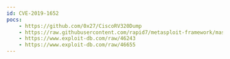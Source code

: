 ```yaml
---
id: CVE-2019-1652
pocs:
    - https://github.com/0x27/CiscoRV320Dump
    - https://raw.githubusercontent.com/rapid7/metasploit-framework/master/modules/exploits/linux/http/cisco_rv32x_rce.rb
    - https://www.exploit-db.com/raw/46243
    - https://www.exploit-db.com/raw/46655
---
```

